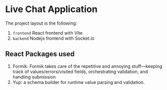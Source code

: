 # Live Chat Application

The project layout is the following:

1. `frontend` React frontend with Vite
2. `backend` Nodejs frontend with Socket.io

## React Packages used

1. Formik: Formik takes care of the repetitive and annoying stuff—keeping track of values/errors/visited fields, orchestrating validation, and handling submission
2. Yup: a schema builder for runtime value parsing and validation.
